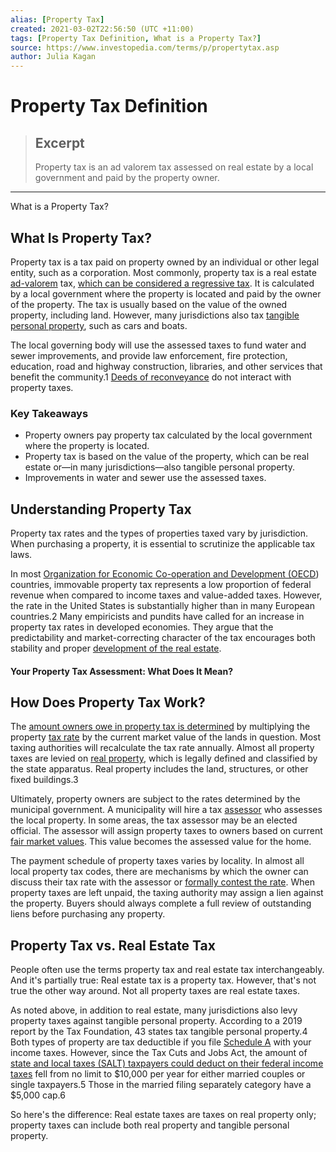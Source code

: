 ```yaml
---
alias: [Property Tax]
created: 2021-03-02T22:56:50 (UTC +11:00)
tags: [Property Tax Definition, What is a Property Tax?]
source: https://www.investopedia.com/terms/p/propertytax.asp
author: Julia Kagan
---
```


# Property Tax Definition

> ## Excerpt
> Property tax is an ad valorem tax assessed on real estate by a local government and paid by the property owner.

---

What is a Property Tax?
## What Is Property Tax?

Property tax is a tax paid on property owned by an individual or other legal entity, such as a corporation. Most commonly, property tax is a real estate [ad-valorem](https://www.investopedia.com/terms/a/advaloremtax.asp) tax, [which can be considered a regressive tax](https://www.investopedia.com/ask/answers/042415/what-are-differences-between-regressive-proportional-and-progressive-taxes.asp). It is calculated by a local government where the property is located and paid by the owner of the property. The tax is usually based on the value of the owned property, including land. However, many jurisdictions also tax [tangible personal property](https://www.investopedia.com/terms/t/tangible-personal-property.asp), such as cars and boats.

The local governing body will use the assessed taxes to fund water and sewer improvements, and provide law enforcement, fire protection, education, road and highway construction, libraries, and other services that benefit the community.1 [Deeds of reconveyance](https://www.investopedia.com/terms/d/deed-of-reconveyance.asp) do not interact with property taxes.

### Key Takeaways

-   Property owners pay property tax calculated by the local government where the property is located.
-   Property tax is based on the value of the property, which can be real estate or—in many jurisdictions—also tangible personal property.
-   Improvements in water and sewer use the assessed taxes.

## Understanding Property Tax

Property tax rates and the types of properties taxed vary by jurisdiction. When purchasing a property, it is essential to scrutinize the applicable tax laws.

In most [Organization for Economic Co-operation and Development (OECD](https://www.investopedia.com/terms/o/oecd.asp)) countries, immovable property tax represents a low proportion of federal revenue when compared to income taxes and value-added taxes. However, the rate in the United States is substantially higher than in many European countries.2 Many empiricists and pundits have called for an increase in property tax rates in developed economies. They argue that the predictability and market-correcting character of the tax encourages both stability and proper [development of the real estate](https://www.investopedia.com/ask/answers/100214/what-are-some-challenges-real-estate-development.asp).

#### Your Property Tax Assessment: What Does It Mean?

## How Does Property Tax Work?

The [amount owners owe in property tax is determined](https://www.investopedia.com/articles/tax/09/calculate-property-tax.asp) by multiplying the property [tax rate](https://www.investopedia.com/terms/t/taxrate.asp) by the current market value of the lands in question. Most taxing authorities will recalculate the tax rate annually. Almost all property taxes are levied on [real property](https://www.investopedia.com/terms/r/real-property.asp), which is legally defined and classified by the state apparatus. Real property includes the land, structures, or other fixed buildings.3

Ultimately, property owners are subject to the rates determined by the municipal government. A municipality will hire a tax [assessor](https://www.investopedia.com/terms/a/assessor.asp) who assesses the local property. In some areas, the tax assessor may be an elected official. The assessor will assign property taxes to owners based on current [fair market values](https://www.investopedia.com/terms/f/fairmarketvalue.asp). This value becomes the assessed value for the home.

The payment schedule of property taxes varies by locality. In almost all local property tax codes, there are mechanisms by which the owner can discuss their tax rate with the assessor or [formally contest the rate](https://www.investopedia.com/articles/pf/07/property_tax_tips.asp). When property taxes are left unpaid, the taxing authority may assign a lien against the property. Buyers should always complete a full review of outstanding liens before purchasing any property.

## Property Tax vs. Real Estate Tax

People often use the terms property tax and real estate tax interchangeably. And it's partially true: Real estate tax is a property tax. However, that's not true the other way around. Not all property taxes are real estate taxes.

As noted above, in addition to real estate, many jurisdictions also levy property taxes against tangible personal property. According to a 2019 report by the Tax Foundation, 43 states tax tangible personal property.4 Both types of property are tax deductible if you file [Schedule A](https://www.investopedia.com/terms/s/schedulea.asp) with your income taxes. However, since the Tax Cuts and Jobs Act, the amount of [state and local taxes (SALT) taxpayers could deduct on their federal income taxes](https://www.investopedia.com/tax-deductions-that-are-going-away-4582165) fell from no limit to $10,000 per year for either married couples or single taxpayers.5 Those in the married filing separately category have a $5,000 cap.6

So here's the difference: Real estate taxes are taxes on real property only; property taxes can include both real property and tangible personal property.
